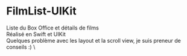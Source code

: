 # FilmList-UIKit
Liste du Box Office et détails de films  \
Réalisé en Swift et UIKit  \
Quelques problème avec les layout et la scroll view, je suis preneur de conseils :) \
